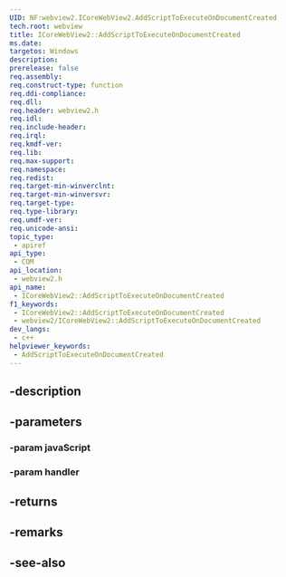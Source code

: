 ```yaml
---
UID: NF:webview2.ICoreWebView2.AddScriptToExecuteOnDocumentCreated
tech.root: webview
title: ICoreWebView2::AddScriptToExecuteOnDocumentCreated
ms.date: 
targetos: Windows
description: 
prerelease: false
req.assembly: 
req.construct-type: function
req.ddi-compliance: 
req.dll: 
req.header: webview2.h
req.idl: 
req.include-header: 
req.irql: 
req.kmdf-ver: 
req.lib: 
req.max-support: 
req.namespace: 
req.redist: 
req.target-min-winverclnt: 
req.target-min-winversvr: 
req.target-type: 
req.type-library: 
req.umdf-ver: 
req.unicode-ansi: 
topic_type:
 - apiref
api_type:
 - COM
api_location:
 - webview2.h
api_name:
 - ICoreWebView2::AddScriptToExecuteOnDocumentCreated
f1_keywords:
 - ICoreWebView2::AddScriptToExecuteOnDocumentCreated
 - webview2/ICoreWebView2::AddScriptToExecuteOnDocumentCreated
dev_langs:
 - c++
helpviewer_keywords:
 - AddScriptToExecuteOnDocumentCreated
---
```


## -description

## -parameters

### -param javaScript

### -param handler

## -returns

## -remarks

## -see-also

